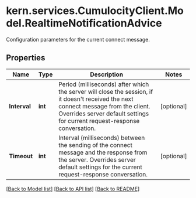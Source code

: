 # kern.services.CumulocityClient.Model.RealtimeNotificationAdvice
Configuration parameters for the current connect message.

## Properties

Name | Type | Description | Notes
------------ | ------------- | ------------- | -------------
**Interval** | **int** | Period (milliseconds) after which the server will close the session, if it doesn&#39;t received the next connect message from the client. Overrides server default settings for current request-response conversation. | [optional] 
**Timeout** | **int** | Interval (milliseconds) between the sending of the connect message and the response from the server. Overrides server default settings for the current request-response conversation. | [optional] 

[[Back to Model list]](../README.md#documentation-for-models) [[Back to API list]](../README.md#documentation-for-api-endpoints) [[Back to README]](../README.md)

